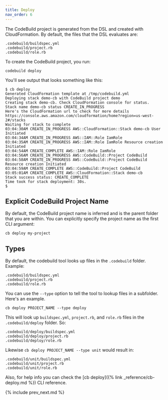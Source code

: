 ```yaml
---
title: Deploy
nav_order: 6
---
```


The CodeBuild project is generated from the DSL and created with CloudFormation. By default, the files that the DSL evaluates are:

    .codebuild/buildspec.yml
    .codebuild/project.rb
    .codebuild/role.rb

To create the CodeBuild project, you run:

    codebuild deploy

You'll see output that looks something like this:

    $ cb deploy
    Generated CloudFormation template at /tmp/codebuild.yml
    Deploying stack demo-cb with CodeBuild project demo
    Creating stack demo-cb. Check CloudFormation console for status.
    Stack name demo-cb status CREATE_IN_PROGRESS
    Here's the CloudFormation url to check for more details https://console.aws.amazon.com/cloudformation/home?region=us-west-2#/stacks
    Waiting for stack to complete
    03:04:30AM CREATE_IN_PROGRESS AWS::CloudFormation::Stack demo-cb User Initiated
    03:04:34AM CREATE_IN_PROGRESS AWS::IAM::Role IamRole
    03:04:35AM CREATE_IN_PROGRESS AWS::IAM::Role IamRole Resource creation Initiated
    03:04:54AM CREATE_COMPLETE AWS::IAM::Role IamRole
    03:04:56AM CREATE_IN_PROGRESS AWS::CodeBuild::Project CodeBuild
    03:04:58AM CREATE_IN_PROGRESS AWS::CodeBuild::Project CodeBuild Resource creation Initiated
    03:04:59AM CREATE_COMPLETE AWS::CodeBuild::Project CodeBuild
    03:05:01AM CREATE_COMPLETE AWS::CloudFormation::Stack demo-cb
    Stack success status: CREATE_COMPLETE
    Time took for stack deployment: 30s.
    $

## Explicit CodeBuild Project Name

By default, the CodeBuild project name is inferred and is the parent folder that you are within.  You can explicitly specify the project name as the first CLI argument:

    cb deploy my-project

## Types

By default, the codebuild tool looks up files in the `.codebuild` folder.  Example:

    .codebuild/buildspec.yml
    .codebuild/project.rb
    .codebuild/role.rb

You can use the `--type` option to tell the tool to lookup files in a subfolder.  Here's an example.

    cb deploy PROJECT_NAME --type deploy

This will look up `buildspec.yml`, `project.rb`, and `role.rb` files in the `.codebuild/deploy` folder. So:

    .codebuild/deploy/buildspec.yml
    .codebuild/deploy/project.rb
    .codebuild/deploy/role.rb

Likewise `cb deploy PROJECT_NAME --type unit` would result in:

    .codebuild/unit/buildspec.yml
    .codebuild/unit/project.rb
    .codebuild/unit/role.rb

Also, for help info you can check the [cb deploy]({% link _reference/cb-deploy.md %}) CLI reference.

{% include prev_next.md %}